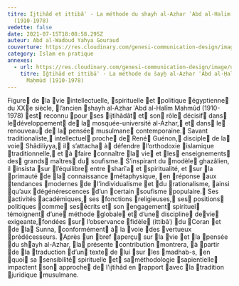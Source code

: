 ```yaml
---
titre: Ijtihâd et ittibâʿ - La méthode du shayh al-Azhar ʿAbd al-Halim Mahmud
  (1910-1978)
vedette: false
date: 2021-07-15T18:08:58.295Z
auteur: Abd al-Wadoud Yahya Gouraud
couverture: https://res.cloudinary.com/genesi-communication-design/image/upload/v1626373539/mahmud2_orkn4u.jpg
category: Islam en pratique
annexes:
  - url: https://res.cloudinary.com/genesi-communication-design/image/upload/v1626372996/ihei/PDF/MIDEO36_05_Gouraud_xi3huc.pdf
    titre: Iǧtihād et ittibāʿ - La méthode du šayḫ al-Azhar ʿAbd al-Ḥalīm
      Maḥmūd (1910-1978)
---
```

Figure de la vie intellectuelle, spirituelle et politique égyptienne du XXe siècle, l’ancien shayh al-Azhar ʿAbd al-Hal&icirc;m Mahm&ucirc;d (1910-1978) est reconnu pour ses ijtih&acirc;d&acirc;t et son rôle décisif dans ledéveloppement de la mosquée-université al-Azhar, et dans le renouveau de la pensée musulmane contemporaine. Savant traditionaliste, intellectuel proche de René Guénon, disciple de la voie Sh&acirc;diliyya, il s’attacha à défendre l’orthodoxie islamique traditionnelle, et à faire connaître la vie et les enseignements des grands maîtres du soufisme. S’inspirant du modèle ghaz&acirc;lien, il insista sur l’équilibre entre shar&icirc;ʿa et spiritualité, et sur la primauté de la connaissance métaphysique, en réponse aux tendances modernes de l’individualisme et du rationalisme, ainsi qu’aux dégénérescences d’un certain soufisme populaire. Ses activités académiques, ses fonctions religieuses, ses positions politiques comme sesécrits et son engagement spirituel témoignent d’une méthode globale et d’une discipline devie exigeante,fondées sur l’observance fidèle (ittib&acirc;ʿ) du Coran et de la Sunna, conformément à la voie des vertueux prédécesseurs. Après un bref aperçu sur la vie et la pensée du shayh al-Azhar, la présente contribution montrera, à partir de la traduction d’un texte de lui sur les madhab-s, en quoi sa sensibilité spirituelle et saméthodologie sapientielle impactent son approche de l’ijtih&acirc;d en rapport avec la tradition juridique musulmane.